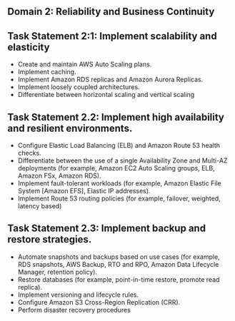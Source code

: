 ## Domain 2: Reliability and Business Continuity

## Task Statement 2:1: Implement scalability and elasticity

- Create and maintain AWS Auto Scaling plans. 
- Implement caching. 
- Implement Amazon RDS replicas and Amazon Aurora Replicas. 
- Implement loosely coupled architectures. 
- Differentiate between horizontal scaling and vertical scaling

## Task Statement 2.2: Implement high availability and resilient environments.

- Configure Elastic Load Balancing (ELB) and Amazon Route 53 health checks. 
- Differentiate between the use of a single Availability Zone and Multi-AZ deployments (for example, Amazon EC2 Auto Scaling groups, ELB, Amazon FSx, Amazon RDS). 
- Implement fault-tolerant workloads (for example, Amazon Elastic File System [Amazon EFS], Elastic IP addresses). 
- Implement Route 53 routing policies (for example, failover, weighted, latency based)

## Task Statement 2.3: Implement backup and restore strategies. 

- Automate snapshots and backups based on use cases (for example, RDS snapshots, AWS Backup, RTO and RPO, Amazon Data Lifecycle Manager, retention policy). 
- Restore databases (for example, point-in-time restore, promote read replica). 
- Implement versioning and lifecycle rules. 
- Configure Amazon S3 Cross-Region Replication (CRR). 
- Perform disaster recovery procedures